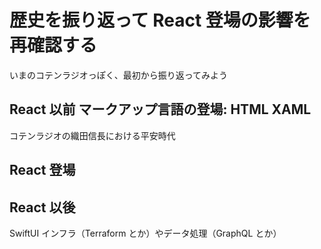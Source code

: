 # 歴史を振り返って React 登場の影響を再確認する

いまのコテンラジオっぽく、最初から振り返ってみよう

## React 以前 マークアップ言語の登場: HTML XAML

コテンラジオの織田信長における平安時代

## React 登場

## React 以後

SwiftUI
インフラ（Terraform とか）やデータ処理（GraphQL とか）
